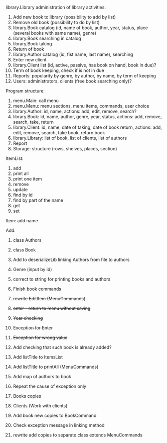library.Library
administration of library activities:
1. Add new book to library (possibility to add by list)
2. Remove old book (possibility to do by list)
3. library.Book catalog (id, name of book, author, year, status, place (several books with same name), genre)
4. library.Book searching in catalog
5. library.Book taking
6. Return of book
7. library.Author catalog (id, fist name, last name), searching
8. Enter new client
9. library.Client list (id, active, passive, has book on hand, book in due)?
10. Term of book keeping, check if is not in due
11. Reports: popularity by genre, by author, by name, by term of keeping
12. Users: administrators, clients (free book searching only)?

Program structure:
1. menu.Main: call menu
2. menu.Menu: menu sections, menu items, commands, user choice
3. library.Author: id, name, actions: add, edit, remove, search?
4. library.Book: id, name, author, genre, year, status, actions: add, remove, search, take, return
5. library.Client: id, name, date of taking, date of book return, actions: add, edit, remove, search, take book, return book
6. library.Library: list of book, list of clients, list of authors
7. Report
9. Storage: structure (rows, shelves, places, section)


ItemList:
1. add
2. print all
3. print one item
4. remove
5. update
6. find by id
7. find by part of the name
8. get
9. set


Item:
add name

Add:
1. class Authors
2. class Book

1. Add to deserializeLib linking Authors from file to authors
2. Genre (input by id)
3. correct to string for printing books and authors
4. Finish book commands


1. ~~rewrite EditItem (MenuCommands)~~
1. ~~enter - return to menu without saving~~
1. ~~Year checking~~
4. ~~Exception for Enter~~
5. ~~Exception for wrong value~~


1. Add checking that such book is already added?
1. Add listTitle to ItemsList
1. Add listTitle to printAll (MenuCommands)
2. Add map of authors to book

1. Repeat the cause of exception only
2. Books copies
3. Clients (Work with clients)
4. Add book new copies to BookCommand
5. Check exception message in linking method
6. rewrite add copies to separate class extends MenuCommands




